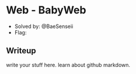 # Web - BabyWeb
- Solved by: @BaeSenseii
- Flag: 

## Writeup
write your stuff here. learn about github markdown.